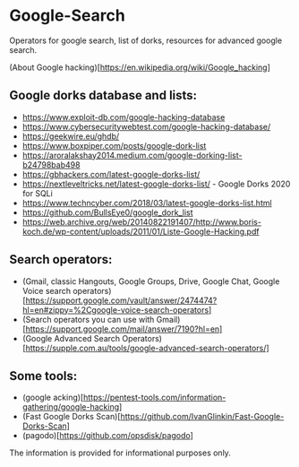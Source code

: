 # Google-Search
Operators for google search, list of dorks, resources for advanced google search.

(About Google hacking)[https://en.wikipedia.org/wiki/Google_hacking]

## Google dorks database and lists:
- https://www.exploit-db.com/google-hacking-database
- https://www.cybersecuritywebtest.com/google-hacking-database/
- https://geekwire.eu/ghdb/
- https://www.boxpiper.com/posts/google-dork-list
- https://aroralakshay2014.medium.com/google-dorking-list-b24798bab498
- https://gbhackers.com/latest-google-dorks-list/
- https://nextleveltricks.net/latest-google-dorks-list/ - Google Dorks 2020 for SQLi
- https://www.techncyber.com/2018/03/latest-google-dorks-list.html
- https://github.com/BullsEye0/google_dork_list
- https://web.archive.org/web/20140822191407/http://www.boris-koch.de/wp-content/uploads/2011/01/Liste-Google-Hacking.pdf

## Search operators:
- (Gmail, classic Hangouts, Google Groups, Drive, Google Chat, Google Voice search operators)[https://support.google.com/vault/answer/2474474?hl=en#zippy=%2Cgoogle-voice-search-operators]
- (Search operators you can use with Gmail)[https://support.google.com/mail/answer/7190?hl=en]
- (Google Advanced Search Operators)[https://supple.com.au/tools/google-advanced-search-operators/]

## Some tools:
- (google acking)[https://pentest-tools.com/information-gathering/google-hacking]
- (Fast Google Dorks Scan)[https://github.com/IvanGlinkin/Fast-Google-Dorks-Scan]
- (pagodo)[https://github.com/opsdisk/pagodo]


The information is provided for informational purposes only.
